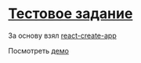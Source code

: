 <h1><a href="https://vk.com/@maxpfrontend-testovoe-zadanie-1">Тестовое задание</a></h1>
<p>За основу взял <a href="https://github.com/facebookincubator/create-react-app">react-create-app</a></p>
<p>Посмотреть <a href="https://white1984j.github.io/task-from-maxpfrontend/build/">демо</a></p>
